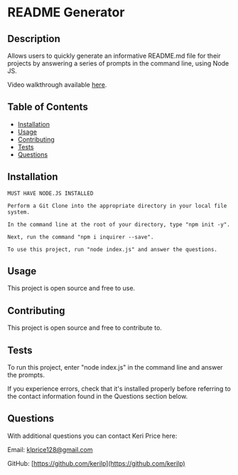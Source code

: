 # README Generator

## Description

Allows users to quickly generate an informative README.md file for their projects by answering a series of prompts in the command line, using Node JS.

Video walkthrough available [here](https://drive.google.com/file/d/1hb1gECjS7hZUUcHGqaB62maQ6vvioiZW/view).
## Table of Contents

  * [Installation](#installation)
  * [Usage](#usage)
  * [Contributing](#contributing)
  * [Tests](#tests)
  * [Questions](#questions)

## Installation

```
MUST HAVE NODE.JS INSTALLED

Perform a Git Clone into the appropriate directory in your local file system.

In the command line at the root of your directory, type "npm init -y".

Next, run the command "npm i inquirer --save".

To use this project, run "node index.js" and answer the questions.
```

## Usage

This project is open source and free to use.

## Contributing

This project is open source and free to contribute to.

## Tests

To run this project, enter "node index.js" in the command line and answer the prompts.

If you experience errors, check that it's installed properly before referring to the contact information found in the Questions section below.

## Questions

With additional questions you can contact Keri Price here:

Email: [klprice128@gmail.com](mailto:klprice128@gmail.com)

GitHub: [https://github.com/kerilp](https://github.com/kerilp)
